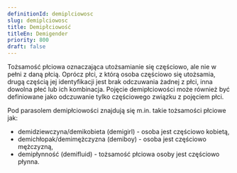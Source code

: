 ```yaml
---
definitionId: demiplciowosc
slug: demiplciowosc
title: Demipłciowość
titleEn: Demigender
priority: 800
draft: false
---
```

Tożsamość płciowa oznaczająca utożsamianie się częściowo, ale nie w pełni z daną płcią. Oprócz płci, z którą osoba częściowo się utożsamia, drugą częścią jej identyfikacji jest brak odczuwania żadnej z płci, inna dowolna płeć lub ich kombinacja. Pojęcie demipłciowości może również być definiowane jako odczuwanie tylko częściowego związku z pojęciem płci. 

Pod parasolem demipłciowości znajdują się m.in. takie tożsamości płciowe jak:

* demidziewczyna/demikobieta (demigirl) - osoba jest częściowo kobietą,
* demichłopak/demimężczyzna (demiboy) - osoba jest częściowo mężczyzną,
* demipłynność (demifluid) - tożsamość płciowa osoby jest częściowo płynna.